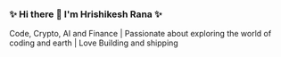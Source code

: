 ### ✨ Hi there 👋 I'm Hrishikesh Rana ✨

 Code, Crypto, AI and Finance | Passionate about exploring the world of coding and earth | Love Building and shipping
